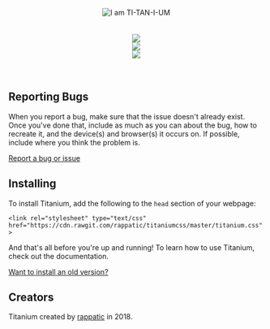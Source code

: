 

  <p align="center">
    <img src="https://preview.ibb.co/hdpYze/Picture3.png" alt="I am TI-TAN-I-UM">
  <br>
  <br>
  <br>
    <a href="https://rappatic.github.io/titanium/documentation.html#/"><img src="https://preview.ibb.co/kFFyze/Picture12.png"></a><br>
    <a href="https://rappatic.github.io/titanium/"><img src="https://preview.ibb.co/fcxHsz/Picture1.png"></a><br>
    <a href="https://github.com/rappatic/titaniumcss/projects/2"><img src="https://preview.ibb.co/nxJe5K/Picture19.png"></a><br>
    <br>
  <br>
</p>


## Reporting Bugs

When you report a bug, make sure that the issue doesn't already exist. Once you've done that, include as much as you can about the bug, how to recreate it, and the device(s) and browser(s) it occurs on. If possible, include where you think the problem is.

[Report a bug or issue](https://github.com/rappatic/titaniumcss/issues)

## Installing

To install Titanium, add the following to the `head` section of your webpage:

`<link rel="stylesheet" type="text/css" href="https://cdn.rawgit.com/rappatic/titaniumcss/master/titanium.css">`

And that's all before you're up and running! To learn how to use Titanium, check out the documentation.

<a href="https://rappatic.github.io/titanium/documentation.html#/?id=get-an-older-version-of-titanium">Want to install an old version?</a>

## Creators

Titanium created by <a href="https://rappatic.com" target="_blank">rappatic</a> in 2018.

